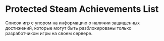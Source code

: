 # Protected Steam Achievements List

Список игр с упором на информацию о наличии защищенных достижений, которые могут быть разблокированы только разработчиком игры на своем сервере.

